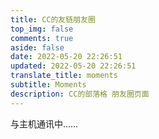 ```yaml
---
title: CC的友链朋友圈
top_img: false
comments: true
aside: false
date: 2022-05-20 22:26:51
updated: 2022-05-20 22:26:51
translate_title: moments
subtitle: Moments
description: CC的部落格 朋友圈页面
---
```

<!-- 挂载友链朋友圈的容器 -->
<div class="post-content">
<div id="cf-container">与主机通讯中……</div>
</div>
<!-- 加样式和功能代码 -->
<!-- 将apiurl改成你后端生成的api地址 -->
<script type="text/javascript">
  var fdataUser = {
    apiurl: 'https://moments.ccknbc.vercel.app/'
  }
</script>
<link rel="stylesheet" href="https://gcore.jsdelivr.net/gh/lmm214/immmmm/themes/hello-friend/static/fcircle-beta.css">
<script type="text/javascript" src="https://gcore.jsdelivr.net/gh/lmm214/immmmm/themes/hello-friend/static/fcircle-beta.js"></script>
